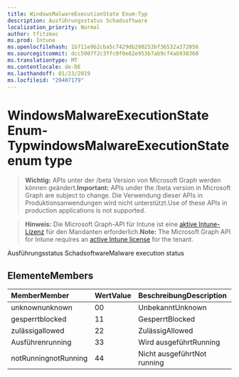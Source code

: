 ```yaml
---
title: WindowsMalwareExecutionState Enum-Typ
description: Ausführungsstatus Schadsoftware
localization_priority: Normal
author: tfitzmac
ms.prod: Intune
ms.openlocfilehash: 1b711e9b2cba5c7429db280253bf36532a372056
ms.sourcegitcommit: dcc5907f2c3ffc0f0e82e953b7ab9cf4ab938360
ms.translationtype: MT
ms.contentlocale: de-DE
ms.lasthandoff: 01/23/2019
ms.locfileid: "29407179"
---
```

# <a name="windowsmalwareexecutionstate-enum-type"></a><span data-ttu-id="7777b-103">WindowsMalwareExecutionState Enum-Typ</span><span class="sxs-lookup"><span data-stu-id="7777b-103">windowsMalwareExecutionState enum type</span></span>

> <span data-ttu-id="7777b-104">**Wichtig:** APIs unter der /beta Version von Microsoft Graph werden können geändert.</span><span class="sxs-lookup"><span data-stu-id="7777b-104">**Important:** APIs under the /beta version in Microsoft Graph are subject to change.</span></span> <span data-ttu-id="7777b-105">Die Verwendung dieser APIs in Produktionsanwendungen wird nicht unterstützt.</span><span class="sxs-lookup"><span data-stu-id="7777b-105">Use of these APIs in production applications is not supported.</span></span>

> <span data-ttu-id="7777b-106">**Hinweis:** Die Microsoft Graph-API für Intune ist eine [aktive Intune-Lizenz](https://go.microsoft.com/fwlink/?linkid=839381) für den Mandanten erforderlich.</span><span class="sxs-lookup"><span data-stu-id="7777b-106">**Note:** The Microsoft Graph API for Intune requires an [active Intune license](https://go.microsoft.com/fwlink/?linkid=839381) for the tenant.</span></span>

<span data-ttu-id="7777b-107">Ausführungsstatus Schadsoftware</span><span class="sxs-lookup"><span data-stu-id="7777b-107">Malware execution status</span></span>

## <a name="members"></a><span data-ttu-id="7777b-108">Elemente</span><span class="sxs-lookup"><span data-stu-id="7777b-108">Members</span></span>
|<span data-ttu-id="7777b-109">Member</span><span class="sxs-lookup"><span data-stu-id="7777b-109">Member</span></span>|<span data-ttu-id="7777b-110">Wert</span><span class="sxs-lookup"><span data-stu-id="7777b-110">Value</span></span>|<span data-ttu-id="7777b-111">Beschreibung</span><span class="sxs-lookup"><span data-stu-id="7777b-111">Description</span></span>|
|:---|:---|:---|
|<span data-ttu-id="7777b-112">unknown</span><span class="sxs-lookup"><span data-stu-id="7777b-112">unknown</span></span>|<span data-ttu-id="7777b-113">0</span><span class="sxs-lookup"><span data-stu-id="7777b-113">0</span></span>|<span data-ttu-id="7777b-114">Unbekannt</span><span class="sxs-lookup"><span data-stu-id="7777b-114">Unknown</span></span>|
|<span data-ttu-id="7777b-115">gesperrt</span><span class="sxs-lookup"><span data-stu-id="7777b-115">blocked</span></span>|<span data-ttu-id="7777b-116">1</span><span class="sxs-lookup"><span data-stu-id="7777b-116">1</span></span>|<span data-ttu-id="7777b-117">Gesperrt</span><span class="sxs-lookup"><span data-stu-id="7777b-117">Blocked</span></span>|
|<span data-ttu-id="7777b-118">zulässig</span><span class="sxs-lookup"><span data-stu-id="7777b-118">allowed</span></span>|<span data-ttu-id="7777b-119">2</span><span class="sxs-lookup"><span data-stu-id="7777b-119">2</span></span>|<span data-ttu-id="7777b-120">Zulässig</span><span class="sxs-lookup"><span data-stu-id="7777b-120">Allowed</span></span>|
|<span data-ttu-id="7777b-121">Ausführen</span><span class="sxs-lookup"><span data-stu-id="7777b-121">running</span></span>|<span data-ttu-id="7777b-122">3</span><span class="sxs-lookup"><span data-stu-id="7777b-122">3</span></span>|<span data-ttu-id="7777b-123">Wird ausgeführt</span><span class="sxs-lookup"><span data-stu-id="7777b-123">Running</span></span>|
|<span data-ttu-id="7777b-124">notRunning</span><span class="sxs-lookup"><span data-stu-id="7777b-124">notRunning</span></span>|<span data-ttu-id="7777b-125">4</span><span class="sxs-lookup"><span data-stu-id="7777b-125">4</span></span>|<span data-ttu-id="7777b-126">Nicht ausgeführt</span><span class="sxs-lookup"><span data-stu-id="7777b-126">Not running</span></span>|




